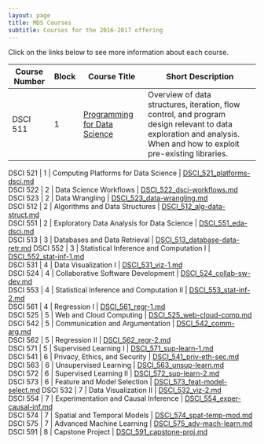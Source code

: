 ```yaml
---
layout: page
title: MDS Courses
subtitle: Courses for the 2016-2017 offering
---
```



Click on the links below to see more information about each course.

Course Number  |  Block  |  Course Title                                |  Short Description     
---------------|---------|----------------------------------------------|------------------------------------------------------------------
DSCI 511       |  1      |  [Programming for Data Science](/course-descriptions/DSCI_511_prog-dsci)                |  Overview of data structures, iteration, flow control, and program design relevant to data exploration and analysis. When and how to exploit pre-existing libraries.
                  
DSCI 521       |  1      |  Computing Platforms for Data Science        |  [DSCI_521_platforms-dsci.md](/course-descriptions/DSCI_521_platforms-dsci/)        
DSCI 522       |  2      |  Data Science Workflows                      |  [DSCI_522_dsci-workflows.md](/course-descriptions/DSCI_522_dsci-workflows/)        
DSCI 523       |  2      |  Data Wrangling                              |  [DSCI_523_data-wrangling.md](/course-descriptions/DSCI_523_data-wrangling/)        
DSCI 512       |  2      |  Algorithms and Data Structures              |  [DSCI_512_alg-data-struct.md](/course-descriptions/DSCI_512_alg-data-struct/)      
DSCI 551       |  2      |  Exploratory Data Analysis for Data Science  |  [DSCI_551_eda-dsci.md](/course-descriptions/DSCI_551_eda-dsci/)                    
DSCI 513       |  3      |  Databases and Data Retrieval                |  [DSCI_513_database-data-retr.md](/course-descriptions/DSCI_513_database-data-retr/)
DSCI 552       |  3      |  Statistical Inference and Computation I     |  [DSCI_552_stat-inf-1.md](/course-descriptions/DSCI_552_stat-inf-1/)                
DSCI 531       |  4      |  Data Visualization I                        |  [DSCI_531_viz-1.md](/course-descriptions/DSCI_531_viz-1/)                          
DSCI 524       |  4      |  Collaborative Software Development          |  [DSCI_524_collab-sw-dev.md](/course-descriptions/DSCI_524_collab-sw-dev/)          
DSCI 553       |  4      |  Statistical Inference and Computation II    |  [DSCI_553_stat-inf-2.md](/course-descriptions/DSCI_553_stat-inf-2/)                
DSCI 561       |  4      |  Regression I                                |  [DSCI_561_regr-1.md](/course-descriptions/DSCI_561_regr-1/)                        
DSCI 525       |  5      |  Web and Cloud Computing                     |  [DSCI_525_web-cloud-comp.md](/course-descriptions/DSCI_525_web-cloud-comp/) 
DSCI 542       |  5      |  Communication and Argumentation             |  [DSCI_542_comm-arg.md](/course-descriptions/DSCI_542_comm-arg/)                    
DSCI 562       |  5      |  Regression II                               |  [DSCI_562_regr-2.md](/course-descriptions/DSCI_562_regr-2/)                        
DSCI 571       |  5      |  Supervised Learning I                       |  [DSCI_571_sup-learn-1.md](/course-descriptions/DSCI_571_sup-learn-1/)              
DSCI 541       |  6      |  Privacy, Ethics, and Security               |  [DSCI_541_priv-eth-sec.md](/course-descriptions/DSCI_541_priv-eth-sec/)            
DSCI 563       |  6      |  Unsupervised Learning                       |  [DSCI_563_unsup-learn.md](/course-descriptions/DSCI_563_unsup-learn/)              
DSCI 572       |  6      |  Supervised Learning II                      |  [DSCI_572_sup-learn-2.md](/course-descriptions/DSCI_572_sup-learn-2/)              
DSCI 573       |  6      |  Feature and Model Selection                 |  [DSCI_573_feat-model-select.md](/course-descriptions/DSCI_573_feat-model-select/)
DSCI 532       |  7      |  Data Visualization II                       |  [DSCI_532_viz-2.md](/course-descriptions/DSCI_532_viz-2/)                          
DSCI 554       |  7      |  Experimentation and Causal Inference        |  [DSCI_554_exper-causal-inf.md](/course-descriptions/DSCI_554_exper-causal-inf/)    
DSCI 574       |  7      |  Spatial and Temporal Models                 |  [DSCI_574_spat-temp-mod.md](/course-descriptions/DSCI_574_spat-temp-mod/)          
DSCI 575       |  7      |  Advanced Machine Learning                   |  [DSCI_575_adv-mach-learn.md](/course-descriptions/DSCI_575_adv-mach-learn/)        
DSCI 591       |  8      |  Capstone Project                            |  [DSCI_591_capstone-proj.md](/course-descriptions/DSCI_591_capstone-proj/)          
